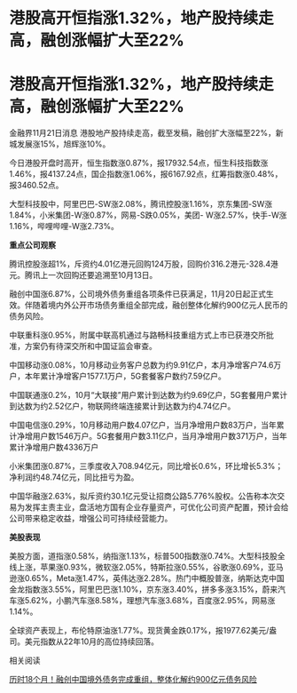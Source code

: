 # 港股高开恒指涨1.32%，地产股持续走高，融创涨幅扩大至22%

# 港股高开恒指涨1.32%，地产股持续走高，融创涨幅扩大至22%

金融界11月21日消息 港股地产股持续走高，截至发稿，融创扩大涨幅至22%，新城发展涨15%，旭辉涨10%。

今日港股开盘时高开，恒生指数涨0.87%，报17932.54点，恒生科技指数涨1.46%，报4137.24点，国企指数涨1.06%，报6167.92点，红筹指数涨0.48%，报3460.52点。

大型科技股中，阿里巴巴-SW涨2.08%，腾讯控股涨1.16%，京东集团-SW涨1.84%，小米集团-W涨0.87%，网易-S跌0.05%，美团-
W涨2.57%，快手-W涨1.16%，哔哩哔哩-W涨2.73%。

**重点公司观察**

腾讯控股涨超1%，斥资约4.01亿港元回购124万股，回购价316.2港元-328.4港元。腾讯上一次回购还要追溯至10月13日。

融创中国涨6.87%，公司境外债务重组各项条件已获满足，11月20日起正式生效。伴随着境内外公开市场债务重组全部完成，融创整体化解约900亿元人民币的债务风险。

中联重科涨0.95%，附属中联高机通过与路畅科技重组方式上市已获港交所批准，方案仍有待深交所和中国证监会审查。

中国移动涨0.08%，10月移动业务客户总数为约9.91亿户，本月净增客户74.6万户，本年累计净增客户1577.1万户，5G套餐客户数约7.59亿户。

中国联通涨0.2%，10月“大联接”用户累计到达数为约9.69亿户，5G套餐用户累计到达数为约2.52亿户，物联网终端连接累计到达数为约4.74亿户。

中国电信涨0.29%，10月移动用户数4.07亿户，当月净增用户数83万户，当年累计净增用户数1546万户。5G套餐用户数3.11亿户，当月净增用户数371万户，当年累计净增用户数4336万户

小米集团涨0.87%，三季度收入708.94亿元，同比增长0.6%，环比增长5.3%；净利润约48.74亿元，同比扭亏为盈。

中国华融涨2.63%，拟斥资约30.1亿元受让招商公路5.776%股权。公告称本次交易为发挥主责主业，盘活地方国有企业存量资产，可优化公司资产配置，预计会给公司带来稳定收益，增强公司可持续经营能力。

**美股表现**

美股方面，道指涨0.58%，纳指涨1.13%，标普500指数涨0.74%。大型科技股全线上涨，苹果涨0.93%，微软涨2.05%，特斯拉涨0.55%，谷歌涨0.69%，亚马逊涨0.65%，Meta涨1.47%，英伟达涨2.28%。热门中概股普涨，纳斯达克中国金龙指数涨3.55%，阿里巴巴涨1.10%，京东涨3.40%，拼多多涨3.15%，蔚来汽车涨5.62%，小鹏汽车涨8.58%，理想汽车涨3.68%，百度涨2.95%，网易涨1.14%。

全球资产表现上，布伦特原油涨1.77%。现货黄金跌0.17%，报1977.62美元/盎司。美元指数从22年10月的高位持续回落。

相关阅读

[历时18个月！融创中国境外债务完成重组，整体化解约900亿元债务风险](https://news.qq.com/rain/a/20231120A0AI1Y00)

